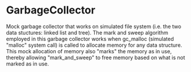 # GarbageCollector
Mock garbage collector that works on simulated file system (i.e. the two data stuctures: linked list and tree). The mark and 
sweep algorithm employed in this garbage collector works when gc_malloc (simulated "malloc" system call) is called to allocate 
memory for any data structure. This mock allocation of memory also "marks" the memory as in use, thereby allowing "mark_and_sweep"
to free memory based on what is not marked as in use.
